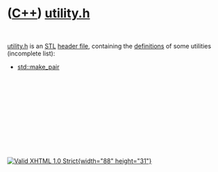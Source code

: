 



 

 

 

 

 

([C++](Cpp.htm)) [utility.h](CppUtilityH.htm)
=============================================

 

[utility.h](CppUtilityH.htm) is an [STL](CppStl.htm) [header
file](CppHeaderFile.htm), containing the
[definitions](CppDefinition.htm) of some utilities (incomplete list):

-   [std::make\_pair](CppMake_pair.htm)

 

 

 

 

 





 

[![Valid XHTML 1.0 Strict](valid-xhtml10.png){width="88"
height="31"}](http://validator.w3.org/check?uri=referer)
